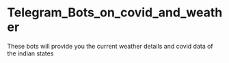 # Telegram_Bots_on_covid_and_weather
These bots will provide you the current weather details and covid data of the indian states 
